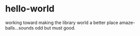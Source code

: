 # hello-world
working toward making the library world a better place
amaze-balls...sounds odd but must good.
